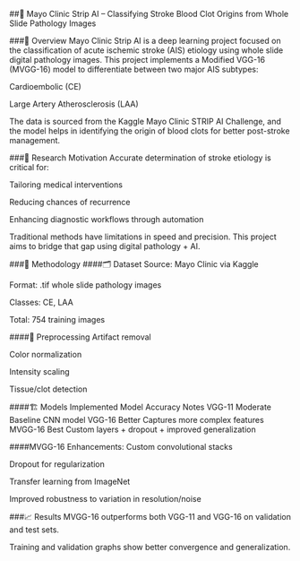 ##🧠 Mayo Clinic Strip AI – Classifying Stroke Blood Clot Origins from Whole Slide Pathology Images

###📌 Overview
Mayo Clinic Strip AI is a deep learning project focused on the classification of acute ischemic stroke (AIS) etiology using whole slide digital pathology images. This project implements a Modified VGG-16 (MVGG-16) model to differentiate between two major AIS subtypes:

Cardioembolic (CE)

Large Artery Atherosclerosis (LAA)

The data is sourced from the Kaggle Mayo Clinic STRIP AI Challenge, and the model helps in identifying the origin of blood clots for better post-stroke management.

###🔬 Research Motivation
Accurate determination of stroke etiology is critical for:

Tailoring medical interventions

Reducing chances of recurrence

Enhancing diagnostic workflows through automation

Traditional methods have limitations in speed and precision. This project aims to bridge that gap using digital pathology + AI.

###🧠 Methodology
####🗂 Dataset
Source: Mayo Clinic via Kaggle

Format: .tif whole slide pathology images

Classes: CE, LAA

Total: 754 training images

####🔄 Preprocessing
Artifact removal

Color normalization

Intensity scaling

Tissue/clot detection

####🏗️ Models Implemented
Model	Accuracy	Notes
VGG-11	Moderate	Baseline CNN model
VGG-16	Better	Captures more complex features
MVGG-16	Best	Custom layers + dropout + improved generalization

####MVGG-16 Enhancements:
Custom convolutional stacks

Dropout for regularization

Transfer learning from ImageNet

Improved robustness to variation in resolution/noise

###📈 Results
MVGG-16 outperforms both VGG-11 and VGG-16 on validation and test sets.

Training and validation graphs show better convergence and generalization.

